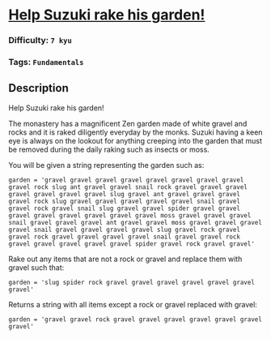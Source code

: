 # [Help Suzuki rake his garden!](https://www.codewars.com/kata/571c1e847beb0a8f8900153d)

### Difficulty: `7 kyu`

### Tags: `Fundamentals`

## Description

Help Suzuki rake his garden!

The monastery has a magnificent Zen garden made of white gravel and rocks and it is raked diligently everyday by the monks. Suzuki having a keen eye is always on the lookout for anything creeping into the garden that must be removed during the daily raking such as insects or moss.

You will be given a string representing the garden such as:

```
garden = 'gravel gravel gravel gravel gravel gravel gravel gravel gravel rock slug ant gravel gravel snail rock gravel gravel gravel gravel gravel gravel gravel slug gravel ant gravel gravel gravel gravel rock slug gravel gravel gravel gravel gravel snail gravel gravel rock gravel snail slug gravel gravel spider gravel gravel gravel gravel gravel gravel gravel gravel moss gravel gravel gravel snail gravel gravel gravel ant gravel gravel moss gravel gravel gravel gravel snail gravel gravel gravel gravel slug gravel rock gravel gravel rock gravel gravel gravel gravel snail gravel gravel rock gravel gravel gravel gravel gravel spider gravel rock gravel gravel'
```
Rake out any items that are not a rock or gravel and replace them with gravel such that:

```
garden = 'slug spider rock gravel gravel gravel gravel gravel gravel gravel'
```
Returns a string with all items except a rock or gravel replaced with gravel:

```
garden = 'gravel gravel rock gravel gravel gravel gravel gravel gravel gravel'
```